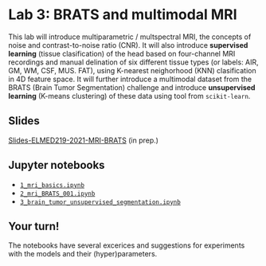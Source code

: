 # Lab 3: BRATS and multimodal MRI

This lab will introduce multiparametric / multspectral MRI, the concepts of noise and contrast-to-noise ratio (CNR). It will also introduce **supervised learning** (tissue clasification) of the head based on four-channel MRI recordings and manual delination of six different tissue types (or labels: AIR, GM, WM, CSF, MUS. FAT), using K-nearest neighorhood (KNN) clasification in 4D feature space. It will further introduce a multimodal dataset from the BRATS (Brain Tumor Segmentation) challenge and introduce **unsupervised learning** (K-means clustering) of these data using tool from `scikit-learn`.


## Slides

[Slides-ELMED219-2021-MRI-BRATS](https://docs.google.com/presentation/d/e/2PACX-1vQIOXlzEGk8Pu7LShMnGkWS1iQ1uJrgnag5E0NlIiwHPv43lr_Rsx1DjK79bu20ihAYnpBD51UIUprC/pub?start=false&loop=false&delayms=3000)  (in prep.)

## Jupyter notebooks

- [`1_mri_basics.ipynb`](https://nbviewer.jupyter.org/github/MMIV-ML/ELMED219-2021/blob/main/Lab3-BRATS/1_mri_basics.ipynb) 
- [`2_mri_BRATS_001.ipynb`](https://nbviewer.jupyter.org/github/MMIV-ML/ELMED219-2021/blob/main/Lab3-BRATS/2_mri_BRATS_001.ipynb)
- [`3_brain_tumor_unsupervised_segmentation.ipynb`](https://nbviewer.jupyter.org/github/MMIV-ML/ELMED219-2021/blob/main/Lab3-BRATS/3_brain_tumor_unsupervised_segmentation.ipynb)

## Your turn! 

The notebooks have several excerices and suggestions for experiments with the models and their (hyper)parameters.
